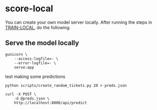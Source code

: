 # score-local

You can create your own model server locally. After running the steps in [TRAIN-LOCAL](./TRAIN-LOCAL.md),
do the following.

## Serve the model locally

```shell
gunicorn \
    --access-logfile=- \
    --error-logfile=- \
    serve:app
```

test making some predictions

```
python scripts/create_random_tickets.py 20 > preds.json

curl -X POST \
    -d @preds.json \
    http://localhost:8000/api/predict
```
